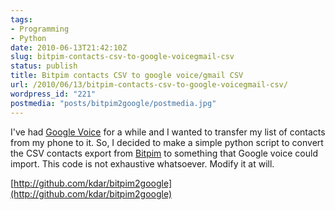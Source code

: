 ```yaml
---
tags:
- Programming
- Python
date: 2010-06-13T21:42:10Z
slug: bitpim-contacts-csv-to-google-voicegmail-csv
status: publish
title: Bitpim contacts CSV to google voice/gmail CSV
url: /2010/06/13/bitpim-contacts-csv-to-google-voicegmail-csv/
wordpress_id: "221"
postmedia: "posts/bitpim2google/postmedia.jpg"
---
```


I've had [Google Voice](http://www.google.com/googlevoice/about.html) for a while and I wanted to transfer my list of contacts from my phone to it. So, I decided to make a simple python script to convert the CSV contacts export from [Bitpim](http://www.bitpim.org/) to something that Google voice could import. This code is not exhaustive whatsoever. Modify it at will.

[http://github.com/kdar/bitpim2google](http://github.com/kdar/bitpim2google)
